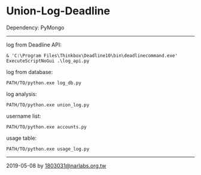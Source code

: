# Union-Log-Deadline

Dependency: PyMongo

---
log from Deadline API:

```
& 'C:\Program Files\Thinkbox\Deadline10\bin\deadlinecommand.exe' ExecuteScriptNoGui .\log_api.py
```

log from database:

```
PATH/TO/python.exe log_db.py
```

log analysis:

```
PATH/TO/python.exe union_log.py
```

username list:

```
PATH/TO/python.exe accounts.py
```

usage table:

```
PATH/TO/python.exe usage_log.py
```

---
2019-05-08 by 1803031@narlabs.org.tw
